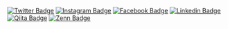 [![Twitter Badge](https://img.shields.io/badge/-Twitter-1ca0f1?style=flat-square&labelColor=1ca0f1&logo=twitter&logoColor=white&link=https://twitter.com/t0m0120)](https://twitter.com/t0m0120)
[![Instagram Badge](https://img.shields.io/badge/-Instagram-F44747?style=flat-square&labelColor=F44747&logo=instagram&logoColor=white&link=https://instagram.com/t0m0120)](https://instagram.com/t0m0120)
[![Facebook Badge](https://img.shields.io/badge/-Facebook-3b5998?style=flat-square&logo=Facebook&logoColor=white&link=https://www.facebook.com/H1ghwest/)](https://www.facebook.com/H1ghwest/)
[![Linkedin Badge](https://img.shields.io/badge/-LinkedIn-blue?style=flat-square&logo=Linkedin&logoColor=white&link=https://www.linkedin.com/in/t0m0120/)](https://www.linkedin.com/in/t0m0120/)
[![Qiita Badge](https://img.shields.io/badge/-Qiita-55c500?style=flat-square&logo=Qiita&logoColor=white&link=https://www.qiita.com/t0m0120/)](https://www.qiita.com/t0m0120/)
[![Zenn Badge](https://img.shields.io/badge/-Zenn-3ec8ff?style=flat-square&logo=Zenn&logoColor=white&link=https://www.zenn.dev/t0m0120/)](https://www.zenn.dev/t0m0120/)


